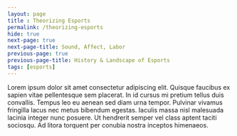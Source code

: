 ```yaml
--- 
layout: page
title : Theorizing Esports
permalink: /theorizing-esports
hide: true
next-page: true
next-page-title: Sound, Affect, Labor
previous-page: true
previous-page-title: History & Landscape of Esports
tags: [esports]
---
```


Lorem ipsum dolor sit amet consectetur adipiscing elit. Quisque faucibus ex sapien vitae pellentesque sem placerat. In id cursus mi pretium tellus duis convallis. Tempus leo eu aenean sed diam urna tempor. Pulvinar vivamus fringilla lacus nec metus bibendum egestas. Iaculis massa nisl malesuada lacinia integer nunc posuere. Ut hendrerit semper vel class aptent taciti sociosqu. Ad litora torquent per conubia nostra inceptos himenaeos.

